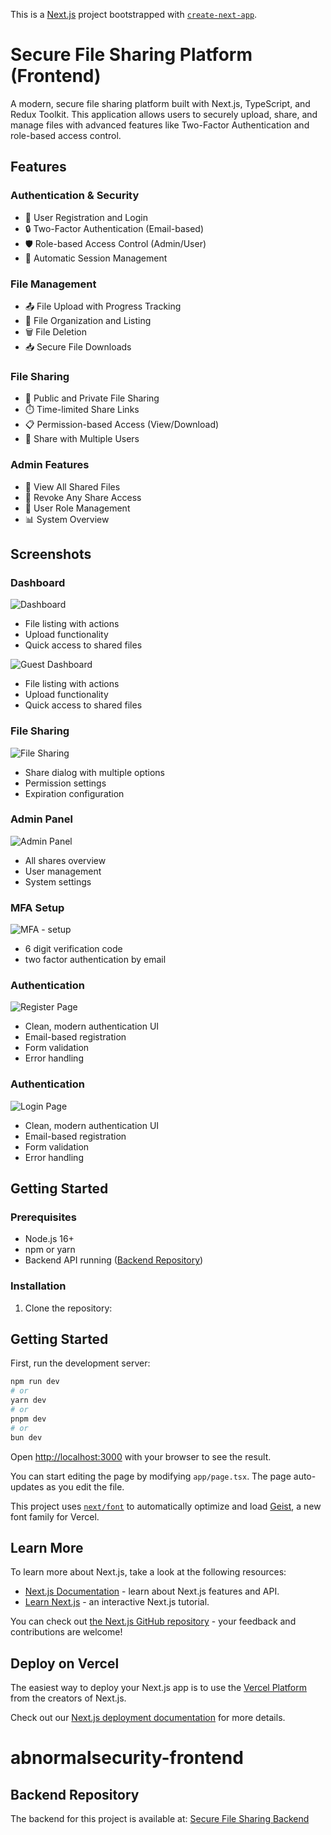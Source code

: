 This is a [Next.js](https://nextjs.org) project bootstrapped with [`create-next-app`](https://nextjs.org/docs/app/api-reference/cli/create-next-app).
# Secure File Sharing Platform (Frontend)

A modern, secure file sharing platform built with Next.js, TypeScript, and Redux Toolkit. This application allows users to securely upload, share, and manage files with advanced features like Two-Factor Authentication and role-based access control.

## Features

### Authentication & Security
- 🔐 User Registration and Login
- 🔒 Two-Factor Authentication (Email-based)
- 🛡️ Role-based Access Control (Admin/User)
- 🚪 Automatic Session Management

### File Management
- 📤 File Upload with Progress Tracking
- 📂 File Organization and Listing
- 🗑️ File Deletion
- 📥 Secure File Downloads

### File Sharing
- 🔗 Public and Private File Sharing
- ⏱️ Time-limited Share Links
- 📋 Permission-based Access (View/Download)
- 👥 Share with Multiple Users

### Admin Features
- 👀 View All Shared Files
- 🚫 Revoke Any Share Access
- 👤 User Role Management
- 📊 System Overview

## Screenshots

### Dashboard
![Dashboard](/public/adminDashboard.png)
- File listing with actions
- Upload functionality
- Quick access to shared files

![ Guest Dashboard](/public/guestDashboard.png)
- File listing with actions
- Upload functionality
- Quick access to shared files

### File Sharing
![File Sharing](/public/sharedFileTab.png)
- Share dialog with multiple options
- Permission settings
- Expiration configuration

### Admin Panel
![Admin Panel](/public/adminsettings.png)
- All shares overview
- User management
- System settings

### MFA Setup
![MFA - setup](/public/MFA-setup.png)
- 6 digit verification code
- two factor authentication by email

### Authentication
![Register Page](/public/register.png)
- Clean, modern authentication UI
- Email-based registration
- Form validation
- Error handling

### Authentication
![Login Page](/public/login.png)
- Clean, modern authentication UI
- Email-based registration
- Form validation
- Error handling

## Getting Started

### Prerequisites
- Node.js 16+
- npm or yarn
- Backend API running ([Backend Repository](https://github.com/kartikey-shivam/abnormalsecurity-backend))

### Installation

1. Clone the repository:
## Getting Started

First, run the development server:

```bash
npm run dev
# or
yarn dev
# or
pnpm dev
# or
bun dev
```

Open [http://localhost:3000](http://localhost:3000) with your browser to see the result.

You can start editing the page by modifying `app/page.tsx`. The page auto-updates as you edit the file.

This project uses [`next/font`](https://nextjs.org/docs/app/building-your-application/optimizing/fonts) to automatically optimize and load [Geist](https://vercel.com/font), a new font family for Vercel.

## Learn More

To learn more about Next.js, take a look at the following resources:

- [Next.js Documentation](https://nextjs.org/docs) - learn about Next.js features and API.
- [Learn Next.js](https://nextjs.org/learn) - an interactive Next.js tutorial.

You can check out [the Next.js GitHub repository](https://github.com/vercel/next.js) - your feedback and contributions are welcome!

## Deploy on Vercel

The easiest way to deploy your Next.js app is to use the [Vercel Platform](https://vercel.com/new?utm_medium=default-template&filter=next.js&utm_source=create-next-app&utm_campaign=create-next-app-readme) from the creators of Next.js.

Check out our [Next.js deployment documentation](https://nextjs.org/docs/app/building-your-application/deploying) for more details.
# abnormalsecurity-frontend

## Backend Repository

The backend for this project is available at: [Secure File Sharing Backend](https://github.com/kartikey-shivam/abnormalsecurity-backend)
